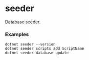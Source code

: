 # seeder
Database seeder.

### Examples
```
dotnet seeder --version
dotnet seeder scripts add ScriptName
dotnet seeder database update
```
